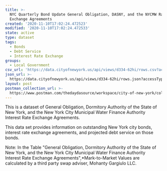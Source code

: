 ```yaml
---
title: >-
  NYC Quarterly Bond Update General Obligation, DASNY, and the NYCMW Rate
  Exchange Agreements
created: '2020-11-10T17:02:24.472523'
modified: '2020-11-10T17:02:24.472533'
state: active
type: dataset
tags:
  - Bonds
  - Debt Service
  - Interest Rate Exchange
groups:
  - Local Government
csv_url: 'https://data.cityofnewyork.us/api/views/d334-62hi/rows.csv?accessType=DOWNLOAD'
json_url: >-
  https://data.cityofnewyork.us/api/views/d334-62hi/rows.json?accessType=DOWNLOAD
layout: post
postman_collection_url: >-
  https://www.postman.com/thedaydasource/workspace/city-of-new-york/collection/15909983-5c3c45e5-4587-46d1-b465-a9e40f3e72c9
---
```

This is a dataset of General Obligation, Dormitory Authority of the State of New York, and the New York City Municipal Water Finance Authority Interest Rate Exchange Agreements.

This data set provides information on outstanding New York city bonds, interest rate exchange agreements, and projected debt service on those bonds.

Note: In the Table "General Obligation, Dormitory Authority of the State of New York, and the New York City Municipal Water Finance Authority Interest Rate Exchange Agreements",*Mark-to-Market Values are calculated by a third party swap adviser, Mohanty Gargiulo LLC.
